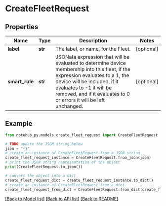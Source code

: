 # CreateFleetRequest

## Properties

| Name           | Type    | Description                                                                                                                                                                                                                                                        | Notes      |
| -------------- | ------- | ------------------------------------------------------------------------------------------------------------------------------------------------------------------------------------------------------------------------------------------------------------------ | ---------- |
| **label**      | **str** | The label, or name, for the Fleet.                                                                                                                                                                                                                                 | [optional] |
| **smart_rule** | **str** | JSONata expression that will be evaluated to determine device membership into this fleet, if the expression evaluates to a 1, the device will be included, if it evaluates to -1 it will be removed, and if it evaluates to 0 or errors it will be left unchanged. | [optional] |

## Example

```python
from notehub_py.models.create_fleet_request import CreateFleetRequest

# TODO update the JSON string below
json = "{}"
# create an instance of CreateFleetRequest from a JSON string
create_fleet_request_instance = CreateFleetRequest.from_json(json)
# print the JSON string representation of the object
print(CreateFleetRequest.to_json())

# convert the object into a dict
create_fleet_request_dict = create_fleet_request_instance.to_dict()
# create an instance of CreateFleetRequest from a dict
create_fleet_request_from_dict = CreateFleetRequest.from_dict(create_fleet_request_dict)
```

[[Back to Model list]](../README.md#documentation-for-models) [[Back to API list]](../README.md#documentation-for-api-endpoints) [[Back to README]](../README.md)
